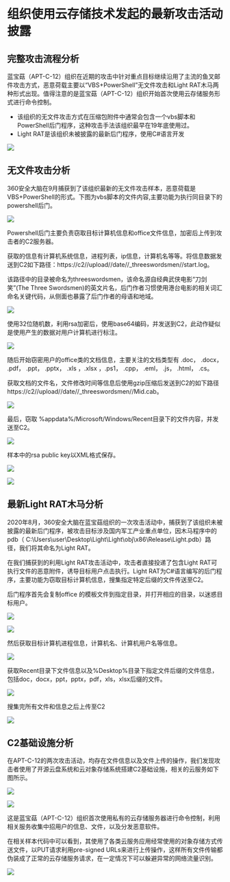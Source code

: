 # 组织使用云存储技术发起的最新攻击活动披露

## 完整攻击流程分析

蓝宝菇（APT-C-12）组织在近期的攻击中针对重点目标继续沿用了主流的鱼叉邮件攻击方式，恶意荷载主要以“VBS+PowerShell”无文件攻击和Light RAT木马两种形式出现。值得注意的是蓝宝菇（APT-C-12）组织开始首次使用云存储服务形式进行命令控制。

* 该组织的无文件攻击方式在压缩包附件中通常会包含一个vbs脚本和PowerShell后门程序，这种攻击手法该组织最早在19年底使用过。
* Light RAT是该组织未被披露的最新后门程序，使用C\#语言开发

![](../../../.gitbook/assets/image%20%28680%29.png)

## 无文件攻击分析

360安全大脑在9月捕获到了该组织最新的无文件攻击样本，恶意荷载是VBS+PowerShell的形式。下图为vbs脚本的文件内容,主要功能为执行同目录下的powershell后门。

![](../../../.gitbook/assets/image%20%28749%29.png)

Powershell后门主要负责窃取目标计算机信息和office文件信息，加密后上传到攻击者的C2服务器。

获取的信息有计算机系统信息，进程列表，ip信息，计算机名等等。将信息数据发送到C2如下路径：https://c2//upload//date//\_threeswordsmen//start.log。

该路径中的目录被命名为threeswordsmen，该命名源自经典武侠电影“刀剑笑”\(The Three Swordsmen\)的英文片名，后门作者习惯使用港台电影的相关词汇命名关键代码，从侧面也暴露了后门作者的母语和地域。

![](../../../.gitbook/assets/image%20%28703%29.png)

使用32位随机数，利用rsa加密后，使用base64编码，并发送到C2，此动作疑似是使用产生的数据对用户计算机进行标注。

![](../../../.gitbook/assets/image%20%28739%29.png)

随后开始窃密用户的office类的文档信息，主要关注的文档类型有 .doc， .docx， .pdf， .ppt， .pptx， .xls ，.xlsx ，.ps1， .cpp， .eml， .js， .html， .cs。

获取文档的文件名，文件修改时间等信息后使用gzip压缩后发送到C2的如下路径https://c2//upload//date//\_threeswordsmen//Mid.cab。

![](../../../.gitbook/assets/image%20%28751%29.png)

最后，窃取 %appdata%/Microsoft/Windows/Recent目录下的文件内容，并发送至C2。

![](../../../.gitbook/assets/image%20%28733%29.png)

样本中的rsa public key以XML格式保存。

![](../../../.gitbook/assets/image%20%28704%29.png)

![](../../../.gitbook/assets/image%20%28750%29.png)

## 最新Light RAT木马分析

2020年8月，360安全大脑在蓝宝菇组织的一次攻击活动中，捕获到了该组织未被披露的最新后门程序，被攻击目标涉及国内军工产业重点单位，因木马程序中的pdb（ C:\Users\user\Desktop\Light\Light\obj\x86\Release\Light.pdb）路径，我们将其命名为Light RAT。

在我们捕获到的利用Light RAT攻击活动中，攻击者直接投递了包含Light RAT可执行文件的恶意附件，诱导目标用户点击执行。Light RAT为C\#语言编写的后门程序，主要功能为窃取目标计算机信息，搜集指定特定后缀的文件传送至C2。

后门程序首先会复制office 的模板文件到指定目录，并打开相应的目录，以迷惑目标用户。

![](../../../.gitbook/assets/image%20%28728%29.png)

![](../../../.gitbook/assets/image%20%28693%29.png)

然后获取目标计算机进程信息，计算机名、计算机用户名等信息。

![](../../../.gitbook/assets/image%20%28687%29.png)

获取Recent目录下文件信息以及%Desktop%目录下指定文件后缀的文件信息，包括doc，docx，ppt，pptx，pdf，xls，xlsx后缀的文件。

![](../../../.gitbook/assets/image%20%28746%29.png)

搜集完所有文件和信息之后上传至C2

![](../../../.gitbook/assets/image%20%28715%29.png)

## C2基础设施分析

在APT-C-12的两次攻击活动，均存在文件信息以及文件上传的操作，我们发现攻击者使用了开源云盘系统和云对象存储系统搭建C2基础设施，相关的云服务如下图所示。

![](../../../.gitbook/assets/image%20%28740%29.png)

![](../../../.gitbook/assets/image%20%28725%29.png)

这是蓝宝菇（APT-C-12）组织首次使用私有的云存储服务器进行命令控制，利用相关服务收集中招用户的信息、文件，以及分发恶意软件。 

在相关样本代码中可以看到，其使用了各类云服务应用经常使用的对象存储方式传送文件，以PUT请求利用pre-signed URLs来进行上传操作，这样所有文件传输都伪装成了正常的云存储服务请求，在一定情况下可以躲避异常的网络流量识别。

![](../../../.gitbook/assets/image%20%28713%29.png)



